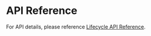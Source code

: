 # API Reference

For API details, please reference [Lifecycle API Reference](../mobile-core/lifecycle/api-reference.md).
